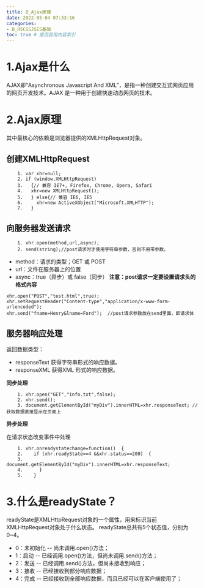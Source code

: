 ```yaml
---
title: B_Ajax原理
date: 2022-05-04 07:33:16
categories:
- B_H5CSSJSES基础
toc: true # 是否启用内容索引
---
```


# 1.Ajax是什么

AJAX即“Asynchronous Javascript And XML”，是指一种创建交互式网页应用的网页开发技术。AJAX 是一种用于创建快速动态网页的技术。

# 2.Ajax原理

其中最核心的依赖是浏览器提供的XMLHttpRequest对象。

## 创建XMLHttpRequest

```
	1. var xhr=null;  
	2. if (window.XMLHttpRequest)  
	3.   {// 兼容 IE7+, Firefox, Chrome, Opera, Safari  
	4.   xhr=new XMLHttpRequest();  
	5.   } else{// 兼容 IE6, IE5 
	6.     xhr=new ActiveXObject("Microsoft.XMLHTTP");  
	7.   } 

```

## 向服务器发送请求

```
    1. xhr.open(method,url,async);  
    2. send(string);//post请求时才使用字符串参数，否则不用带参数。
```

- method：请求的类型；GET 或 POST
- url：文件在服务器上的位置
- async：true（异步）或 false（同步） **注意：post请求一定要设置请求头的格式内容**

```
xhr.open("POST","test.html",true);  
xhr.setRequestHeader("Content-type","application/x-www-form-urlencoded");  
xhr.send("fname=Henry&lname=Ford");  //post请求参数放在send里面，即请求体
```

## 服务器响应处理

返回数据类型：

- responseText 获得字符串形式的响应数据。
- responseXML 获得XML 形式的响应数据。

**同步处理**

```
	1. xhr.open("GET","info.txt",false);  
	2. xhr.send();  
	3. document.getElementById("myDiv").innerHTML=xhr.responseText; //获取数据直接显示在页面上
```

**异步处理**

在请求状态改变事件中处理

```
	1. xhr.onreadystatechange=function()  { 
	2.    if (xhr.readyState==4 &&xhr.status==200)  { 
	3.       document.getElementById("myDiv").innerHTML=xhr.responseText;  
	4.      }
	5.    } 
```

# 3.什么是readyState？

readyState是XMLHttpRequest对象的一个属性，用来标识当前XMLHttpRequest对象处于什么状态。 readyState总共有5个状态值，分别为0~4。

- 0：未初始化 -- 尚未调用.open()方法；
- 1：启动 -- 已经调用.open()方法，但尚未调用.send()方法；
- 2：发送 -- 已经调用.send()方法，但尚未接收到响应；
- 3：接收 -- 已经接收到部分响应数据；
- 4：完成 -- 已经接收到全部响应数据，而且已经可以在客户端使用了；